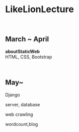 # LikeLionLecture

<br>

## March ~ April

**aboutStaticWeb** <br>
HTML, CSS, Bootstrap


<br>

## May~
Django

server, database

web crawling

wordcount,blog
